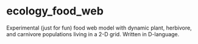 # ecology_food_web
Experimental (just for fun) food web model with dynamic plant, herbivore, and carnivore populations living in a 2-D grid. Written in D-language.
